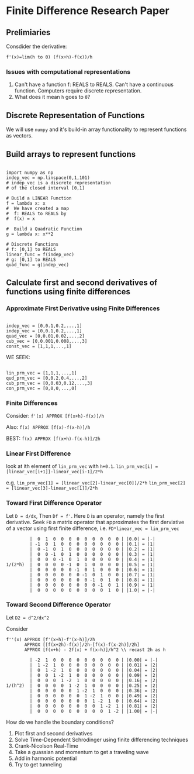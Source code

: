 # Finite Difference Research Paper

## Prelimiaries
Consdider the derivative:

    f'(x)=lim(h to 0) (f(x+h)-f(x))/h

### Issues with computational representations

1.  Can't have a function f: REALS to REALS.  Can't have a continuous function. Computers require discrete representation.
1.  What does it mean `h` goes to `0`?

##  Discrete Representation of Functions
We will use `numpy` and it's build-in array functionality to represent functions as vectors.

## Build arrays to represent functions

~~~

import numpy as np
indep_vec = np.linspace(0,1,101)
# indep_vec is a discrete representation 
# of the closed interval [0,1]

# Build a LINEAR Function
f = lambda x: x
#  We have created a map
#  f: REALS to REALS by
#  f(x) = x

#  Build a Quadratic Function
g = lambda x: x**2

# Discrete Functions
# f: [0,1] to REALS
linear_func = f(indep_vec)
# g: [0,1] to REALS
quad_func = g(indep_vec)

~~~

## Calculate first and second derivatives of functions using finite differences

###  Approximate First Derivative using Finite Differences

~~~

indep_vec = [0,0.1,0.2,...,1]
indep_vec = [0,0.1,0.2,...,1]
quad_vec = [0,0.01,0.02,...,2]
cub_vec = [0,0.001,0.008,...,3]
const_vec = [1,1,1,...,1]

~~~

WE SEEK:

~~~

lin_prm_vec = [1,1,1,...,1]
qud_prm_vec = [0,0.2,0.4,...,2]
cub_prm_vec = [0,0.03,0.12,...,3]
con_prm_vec = [0,0,0,...,0]

~~~

###  Finite Differences

Consider: `f'(x) APPROX [f(x+h)-f(x)]/h`

Also: `f(x) APPROX [f(x)-f(x-h)]/h`

BEST: `f(x) APPROX [f(x+h)-f(x-h)]/2h`

###  Linear First Difference

look at ith element of `lin_prm_vec` with `h+0.1`.
`lin_prm_vec[i] = [linear_vec[i+1]]-linear_vec[i-1]/2*h`

e.g. `lin_prm_vec[1] = [linear_vec[2]-linear_vec[0]]/2*h`
	 `lin_prm_vec[2] = [linear_vec[3]-linear_vec[1]]/2*h`

###  Toward First Difference Operator

Let `D = d/dx`, Then `Df = f'`.
Here `D` is an operator, namely the first derivative.  Seek `FD` a matrix operator that approximates the first derviative of a vector using first finite difference,
i.e. `FD*linear_vec = lin_prm_vec`

~~~
         |  0  1  0  0  0  0  0  0  0  0  0 | |0.0| = |-|
         | -1  0  1  0  0  0  0  0  0  0  0 | |0.1| = |1| 
         |  0 -1  0  1  0  0  0  0  0  0  0 | |0.2| = |1|
         |  0  0 -1  0  1  0  0  0  0  0  0 | |0.3| = |1|
         |  0  0  0 -1  0  1  0  0  0  0  0 | |0.4| = |1|
1/(2*h)  |  0  0  0  0 -1  0  1  0  0  0  0 | |0.5| = |1|
         |  0  0  0  0  0 -1  0  1  0  0  0 | |0.6| = |1|
         |  0  0  0  0  0  0 -1  0  1  0  0 | |0.7| = |1|
         |  0  0  0  0  0  0  0 -1  0  1  0 | |0.8| = |1|
         |  0  0  0  0  0  0  0  0 -1  0  1 | |0.9| = |1|
         |  0  0  0  0  0  0  0  0  0  1  0 | |1.0| = |-|
~~~

###  Toward Second Difference Operator

Let `D2 = d^2/dx^2`

Consider 

~~~
f''(x) APPROX [f'(x+h)-f'(x-h)]/2h
       APPROX [[f(x+2h)-f(x)]/2h-[f(x)-f(x-2h)]/2h]
       APPROX [f(x+h) - 2f(x) + f(x-h)]/h^2 \\ recast 2h as h

         | -2  1  0  0  0  0  0  0  0  0  0 | |0.00| = |-|
         |  1 -2  1  0  0  0  0  0  0  0  0 | |0.01| = |2| 
         |  0  1 -2  1  0  0  0  0  0  0  0 | |0.04| = |2|
         |  0  0  1 -2  1  0  0  0  0  0  0 | |0.09| = |2|
         |  0  0  0  1 -2  1  0  0  0  0  0 | |0.16| = |2|
1/(h^2)  |  0  0  0  0  1 -2  1  0  0  0  0 | |0.25| = |2|
         |  0  0  0  0  0  1 -2  1  0  0  0 | |0.36| = |2|
         |  0  0  0  0  0  0  1 -2  1  0  0 | |0.49| = |2|
         |  0  0  0  0  0  0  0  1 -2  1  0 | |0.64| = |2|
         |  0  0  0  0  0  0  0  0  1 -2  1 | |0.81| = |2|
         |  0  0  0  0  0  0  0  0  0  1 -2 | |1.00| = |-|
~~~

How do we handle the boundary conditions?

1.  Plot first and second derivatives
1.  Solve Time-Dependent Schrodinger using finite differencing techniques
1.  Crank-Nicolson Real-Time
1.  Take a guassian and momentum to get a traveling wave
1.  Add in harmonic potential
1.  Try to get tunneling 
